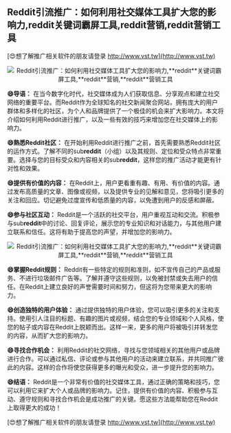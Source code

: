 ## **Reddit引流推广：如何利用社交媒体工具扩大您的影响力,**reddit**关键词霸屏工具,**reddit**营销,**reddit**营销工具**

[😍想了解推广相关软件的朋友请登录 http://www.vst.tw](http://www.vst.tw)

 <center><img src="https://vst.tw/MP4/tuiguang/png/7.png" alt="Reddit引流推广：如何利用社交媒体工具扩大您的影响力,**reddit**关键词霸屏工具,**reddit**营销,**reddit**营销工具"></center>

**😄导语：**
在当今数字化时代，社交媒体成为人们获取信息、分享观点和建立社交网络的重要平台。而Reddit作为全球知名的社交新闻聚合网站，拥有庞大的用户群体和多样化的社区，为个人和品牌提供了一个极佳的机会来扩大影响力。本文将介绍如何利用Reddit进行推广，以及一些有效的技巧来增加您在社交媒体上的影响力。

**😄熟悉Reddit社区：**
在开始利用Reddit进行推广之前，首先需要熟悉Reddit社区的运作方式。了解不同的sub**reddit**（小组）以及其规则、定位和受众特点非常重要。选择与您的目标受众和内容相关的sub**reddit**，这样您的推广活动才能更有针对性和效果。

**😄提供有价值的内容：**
在Reddit上，用户更看重有趣、有用、有价值的内容。通过发布高质量的文章、图像或视频，以及提供专业的见解和意见，您将吸引更多的关注和回应。切记避免过度宣传和低质量的内容，以免遭到用户的反感和屏蔽。

**😄参与社区互动：**
Reddit是一个活跃的社交平台，用户重视互动和交流。积极参与sub**reddit**中的讨论、回复评论，展示您的专业知识和对话能力，与其他用户建立联系和信任。这将有助于提高您的声望，并增加您的影响力。

 <center><img src="https://vst.tw/MP4/tuiguang/png/4.png" alt="Reddit引流推广：如何利用社交媒体工具扩大您的影响力,**reddit**关键词霸屏工具,**reddit**营销,**reddit**营销工具"></center>

**😄掌握Reddit规则：**
Reddit有一些特定的规则和准则，如不宣传自己的产品或服务、不进行垃圾邮件广告等。了解并遵守这些规则，以免被封禁或失去用户的信任。在Reddit上建立良好的声誉需要时间和努力，但这将为您带来更大的影响力。

**😄创造独特的用户体验：**
通过提供独特的用户体验，您可以吸引更多的关注和支持。使用引人注目的标题、有趣的图片或视频，结合您的专业领域和个人风格，使您的帖子或内容在Reddit上脱颖而出。这样一来，更多的用户将被吸引并转发您的内容，从而扩大您的影响力。

**😄寻找合作机会：**
利用Reddit的社交网络，寻找与您领域相关的其他用户或品牌进行合作。可以通过私信、评论或参与其他用户的活动来建立联系，并共同推广彼此的内容。这样的合作将使您获得更多的曝光和受众，进一步提升您的影响力。

**😄结语：**
Reddit是一个非常有价值的社交媒体工具，通过正确的策略和技巧，您可以利用它来扩大个人或品牌的影响力。记住，提供有价值的内容、积极参与互动、遵守规则和寻找合作机会是成功推广的关键。愿这些方法能帮助您在Reddit上取得更大的成功！

[😍想了解推广相关软件的朋友请登录 http://www.vst.tw](http://www.vst.tw)



